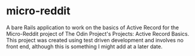# micro-reddit
A bare Rails application to work on the basics of Active Record for
the Micro-Reddit project of The Odin Project's Projects: Active Record Basics. This project was created using test
driven development and involves no front end, although this is something I might add at a later date.